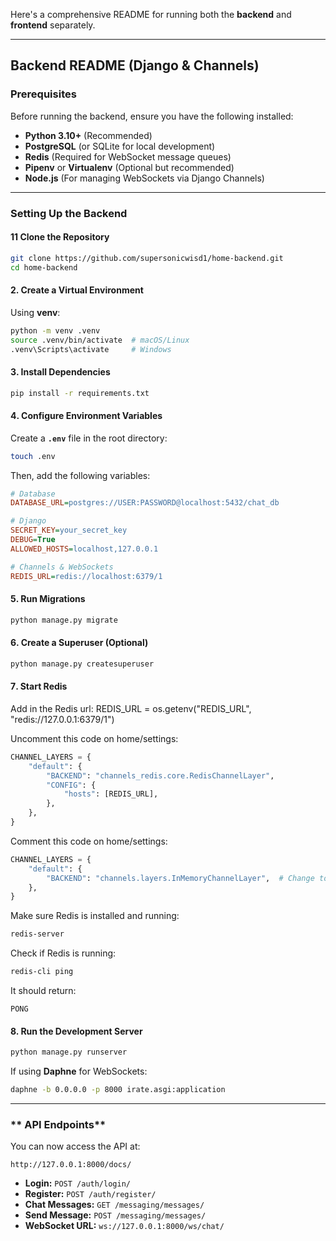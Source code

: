 Here's a comprehensive README for running both the **backend** and **frontend** separately.

---

## **Backend README (Django & Channels)**

### **Prerequisites**
Before running the backend, ensure you have the following installed:
- **Python 3.10+** (Recommended)
- **PostgreSQL** (or SQLite for local development)
- **Redis** (Required for WebSocket message queues)
- **Pipenv** or **Virtualenv** (Optional but recommended)
- **Node.js** (For managing WebSockets via Django Channels)

---

### **Setting Up the Backend**

#### **1️1 Clone the Repository**
```bash
git clone https://github.com/supersonicwisd1/home-backend.git
cd home-backend
```

#### **2️. Create a Virtual Environment**
Using **venv**:
```bash
python -m venv .venv
source .venv/bin/activate  # macOS/Linux
.venv\Scripts\activate     # Windows
```

#### **3️. Install Dependencies**
```bash
pip install -r requirements.txt
```

#### **4️. Configure Environment Variables**
Create a **`.env`** file in the root directory:
```bash
touch .env
```
Then, add the following variables:
```ini
# Database
DATABASE_URL=postgres://USER:PASSWORD@localhost:5432/chat_db

# Django
SECRET_KEY=your_secret_key
DEBUG=True
ALLOWED_HOSTS=localhost,127.0.0.1

# Channels & WebSockets
REDIS_URL=redis://localhost:6379/1
```

#### **5️. Run Migrations**
```bash
python manage.py migrate
```

#### **6️. Create a Superuser (Optional)**
```bash
python manage.py createsuperuser
```

#### **7️. Start Redis**
Add in the Redis url:
REDIS_URL = os.getenv("REDIS_URL", "redis://127.0.0.1:6379/1") 

Uncomment this code on home/settings:
```python
CHANNEL_LAYERS = {
    "default": {
        "BACKEND": "channels_redis.core.RedisChannelLayer",
        "CONFIG": {
            "hosts": [REDIS_URL], 
        },
    },
}
```
Comment this code on home/settings:
```python
CHANNEL_LAYERS = {
    "default": {
        "BACKEND": "channels.layers.InMemoryChannelLayer",  # Change to Redis in production
    },
}
```
Make sure Redis is installed and running:
```bash
redis-server
```
Check if Redis is running:
```bash
redis-cli ping
```
It should return:
```
PONG
```

#### **8. Run the Development Server**
```bash
python manage.py runserver
```
If using **Daphne** for WebSockets:
```bash
daphne -b 0.0.0.0 -p 8000 irate.asgi:application
```

---

### ** API Endpoints**
You can now access the API at:
```
http://127.0.0.1:8000/docs/
```
- **Login:** `POST /auth/login/`
- **Register:** `POST /auth/register/`
- **Chat Messages:** `GET /messaging/messages/`
- **Send Message:** `POST /messaging/messages/`
- **WebSocket URL:** `ws://127.0.0.1:8000/ws/chat/`